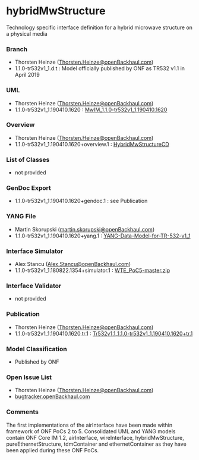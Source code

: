 # hybridMwStructure
Technology specific interface definition for a hybrid microwave structure on a physical media 

### Branch
- Thorsten Heinze (Thorsten.Heinze@openBackhaul.com)
- 1.1.0-tr532v1_1.d.t : Model officially published by ONF as TR532 v1.1 in April 2019

### UML
- Thorsten Heinze (Thorsten.Heinze@openBackhaul.com)
- 1.1.0-tr532v1_1.190410.1620 : [MwIM_1.1.0-tr532v1_1.190410.1620](./MwIM_1.1.0-tr532v1_1.190410.1620.zip)

### Overview 
- Thorsten Heinze (Thorsten.Heinze@openBackhaul.com)
- 1.1.0-tr532v1_1.190410.1620+overview.1 : [HybridMwStructureCD](./HybridMwStructureCD.PNG)

### List of Classes
- not provided

### GenDoc Export
- 1.1.0-tr532v1_1.190410.1620+gendoc.1 : see Publication

### YANG File
- Martin Skorupski (martin.skorupski@openBackhaul.com)
- 1.1.0-tr532v1_1.190410.1620+yang.1 : [YANG-Data-Model-for-TR-532-v1_1](./YANG-Data-Model-for-TR-532-v1_1.zip)

### Interface Simulator
- Alex Stancu (Alex.Stancu@openBackhaul.com)
- 1.1.0-tr532v1_1.180822.1354+simulator.1 : [WTE_PoC5-master.zip](./WTE_PoC5-master.zip)

### Interface Validator
- not provided

### Publication
- Thorsten Heinze (Thorsten.Heinze@openBackhaul.com)
- 1.1.0-tr532v1_1.190410.1620.tr.1 : [Tr532v1.1_1.1.0-tr532v1_1.190410.1620+tr.1](./Tr532v1.1_1.1.0-tr532v1_1.190410.1620+tr.1.pdf)

### Model Classification
- Published by ONF

### Open Issue List
- Thorsten Heinze (Thorsten.Heinze@openBackhaul.com)
- [bugtracker.openBackhaul.com](https://bugtracker.openBackhaul.com)

### Comments
The first implementations of the airInterface have been made within framework of ONF PoCs 2 to 5. Consolidated UML and YANG models contain ONF Core IM 1.2, airInterface, wireInterface, hybridMwStructure, pureEthernetStructure, tdmContainer and ethernetContainer as they have been applied during these ONF PoCs.
